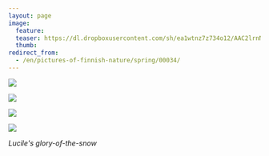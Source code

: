 ```yaml
---
layout: page
image:
  feature:
  teaser: https://dl.dropboxusercontent.com/sh/ea1wtnz7z734o12/AAC2lrnN6yrJsHkOKUX4ipWqa/luontokuvat/kev%C3%A4t/DS14203-245px.jpg
  thumb:
redirect_from:
  - /en/pictures-of-finnish-nature/spring/00034/
---
```


[![](https://dl.dropboxusercontent.com/sh/ea1wtnz7z734o12/AADgpL8hoVoTOPBKsl3fRjRFa/luontokuvat/kev%C3%A4t/DS14194-800px.jpg)](https://dl.dropboxusercontent.com/sh/ea1wtnz7z734o12/AACnVoUuDiWVuQfmsB6duOBIa/luontokuvat/kev%C3%A4t/DS14194.jpg)

[![](https://dl.dropboxusercontent.com/sh/ea1wtnz7z734o12/AACNGwgH3HplsR6rneR9c0zWa/luontokuvat/kev%C3%A4t/DS14198-800px.jpg)](https://dl.dropboxusercontent.com/sh/ea1wtnz7z734o12/AABTF73AyIY5tT_1BvO7vMgEa/luontokuvat/kev%C3%A4t/DS14198.jpg)

[![](https://dl.dropboxusercontent.com/sh/ea1wtnz7z734o12/AAAS3n-uUcZyUSOxrVSH4Ryxa/luontokuvat/kev%C3%A4t/DS14203-800px.jpg)](https://dl.dropboxusercontent.com/sh/ea1wtnz7z734o12/AABCEmShZNg84rnty8js22Yna/luontokuvat/kev%C3%A4t/DS14203.jpg)

[![](https://dl.dropboxusercontent.com/sh/ea1wtnz7z734o12/AAAsfXooqprTibHRGJSy_72ya/luontokuvat/kev%C3%A4t/DS14205-800px.jpg)](https://dl.dropboxusercontent.com/sh/ea1wtnz7z734o12/AACl8jJMkkB_DvEeGhxkNehwa/luontokuvat/kev%C3%A4t/DS14205.jpg)

*Lucile's glory-of-the-snow*
